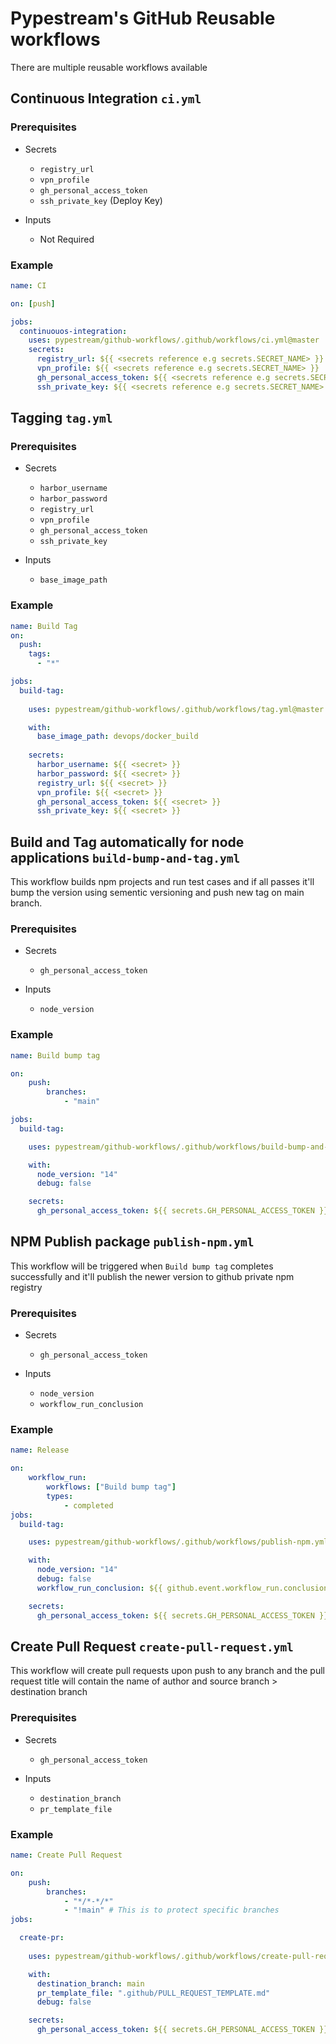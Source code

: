 # Pypestream's GitHub Reusable workflows

There are multiple reusable workflows available 



## Continuous Integration `ci.yml`

### Prerequisites

- Secrets
    - `registry_url`
    - `vpn_profile`
    - `gh_personal_access_token`
    - `ssh_private_key` (Deploy Key)

- Inputs
    - Not Required

### Example

```yaml
name: CI 

on: [push]

jobs:
  continuouos-integration:
    uses: pypestream/github-workflows/.github/workflows/ci.yml@master
    secrets:
      registry_url: ${{ <secrets reference e.g secrets.SECRET_NAME> }}
      vpn_profile: ${{ <secrets reference e.g secrets.SECRET_NAME> }}
      gh_personal_access_token: ${{ <secrets reference e.g secrets.SECRET_NAME> }}
      ssh_private_key: ${{ <secrets reference e.g secrets.SECRET_NAME> }}
```


## Tagging `tag.yml`

### Prerequisites

- Secrets
    - `harbor_username`
    - `harbor_password`
    - `registry_url`
    - `vpn_profile`
    - `gh_personal_access_token`
    - `ssh_private_key`

- Inputs
    - `base_image_path`

### Example

```yaml
name: Build Tag
on:
  push:
    tags:
      - "*"

jobs:
  build-tag:
  
    uses: pypestream/github-workflows/.github/workflows/tag.yml@master

    with:
      base_image_path: devops/docker_build
    
    secrets:
      harbor_username: ${{ <secret> }}
      harbor_password: ${{ <secret> }}
      registry_url: ${{ <secret> }}
      vpn_profile: ${{ <secret> }}
      gh_personal_access_token: ${{ <secret> }}
      ssh_private_key: ${{ <secret> }}
```


## Build and Tag automatically for node applications `build-bump-and-tag.yml`
This workflow builds npm projects and run test cases and if all passes it'll bump the version using sementic versioning and push new tag on main branch.

### Prerequisites

- Secrets
    - `gh_personal_access_token`

- Inputs
    - `node_version`

### Example

```yaml
name: Build bump tag

on:
    push:
        branches:
            - "main"

jobs:
  build-tag:

    uses: pypestream/github-workflows/.github/workflows/build-bump-and-tag.yml@master

    with:
      node_version: "14"
      debug: false

    secrets:
      gh_personal_access_token: ${{ secrets.GH_PERSONAL_ACCESS_TOKEN }}
```


## NPM Publish package `publish-npm.yml`
This workflow will be triggered when `Build bump tag` completes successfully and it'll publish the newer version to github private npm registry

### Prerequisites

- Secrets
    - `gh_personal_access_token`

- Inputs
    - `node_version`
    - `workflow_run_conclusion`

### Example

```yaml
name: Release

on:
    workflow_run:
        workflows: ["Build bump tag"]
        types:
            - completed
jobs:
  build-tag:

    uses: pypestream/github-workflows/.github/workflows/publish-npm.yml@master

    with:
      node_version: "14"
      debug: false
      workflow_run_conclusion: ${{ github.event.workflow_run.conclusion }}

    secrets:
      gh_personal_access_token: ${{ secrets.GH_PERSONAL_ACCESS_TOKEN }}
```

## Create Pull Request `create-pull-request.yml`
This workflow will create pull requests upon push to any branch and the pull request title will contain the name of author and source branch > destination branch

### Prerequisites

- Secrets
    - `gh_personal_access_token`

- Inputs
    - `destination_branch`
    - `pr_template_file`

### Example

```yaml
name: Create Pull Request

on:
    push:
        branches:
            - "*/*-*/*"
            - "!main" # This is to protect specific branches
jobs:

  create-pr:
        
    uses: pypestream/github-workflows/.github/workflows/create-pull-request.yml@master

    with:
      destination_branch: main
      pr_template_file: ".github/PULL_REQUEST_TEMPLATE.md"
      debug: false

    secrets:
      gh_personal_access_token: ${{ secrets.GH_PERSONAL_ACCESS_TOKEN }}
```
